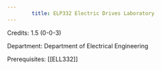 ```yaml
---
        title: ELP332 Electric Drives Laboratory
---
```

Credits: 1.5 (0-0-3)

Department: Department of Electrical Engineering

Prerequisites: [[ELL332]]


